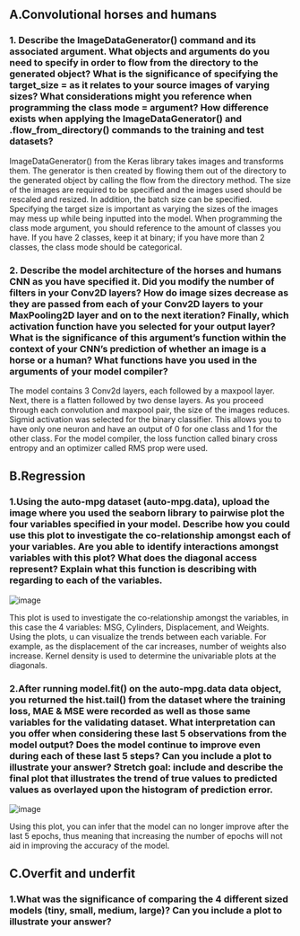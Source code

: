 ## **A.Convolutional horses and humans**

### **1. Describe the ImageDataGenerator() command and its associated argument.  What objects and arguments do you need to specify in order to flow from the directory to the generated object?  What is the significance of specifying the target_size = as it relates to your source images of varying sizes? What considerations might you reference when programming the class mode = argument?  How difference exists when applying the ImageDataGenerator() and .flow_from_directory() commands to the training and test datasets?**

ImageDataGenerator() from the Keras library takes images and transforms them. The generator is then created by flowing them out of the directory to the generated object by calling the flow from the directory method. The size of the images are required to be specified and the images used should be rescaled and resized. In addition, the batch size can be specified. Specifying the target size is important as varying the sizes of the images may mess up while being inputted into the model. When programming the class mode argument, you should reference to the amount of classes you have. If you have 2 classes, keep it at binary; if you have more than 2 classes, the class mode should be categorical.

### **2. Describe the model architecture of the horses and humans CNN as you have specified it.  Did you modify the number of filters in your Conv2D layers?  How do image sizes decrease as they are passed from each of your Conv2D layers to your MaxPooling2D layer and on to the next iteration?  Finally, which activation function have you selected for your output layer?  What is the significance of this argument’s function within the context of your CNN’s prediction of whether an image is a horse or a human?  What functions have you used in the arguments of your model compiler?**

The model contains 3 Conv2d layers, each followed by a maxpool layer. Next, there is a flatten followed by two dense layers. As you proceed through each convolution and maxpool pair, the size of the images reduces. Sigmid activation was selected for the binary classifier. This allows you to have only one neuron and have an output of 0 for one class and 1 for the other class. For the model compiler, the loss function called binary cross entropy and an optimizer called RMS prop were used.

## **B.Regression**

### **1.Using the auto-mpg dataset (auto-mpg.data), upload the image where you used the seaborn library to pairwise plot the four variables specified in your model.  Describe how you could use this plot to investigate the co-relationship amongst each of your variables.  Are you able to identify interactions amongst variables with this plot?  What does the diagonal access represent?  Explain what this function is describing with regarding to each of the variables.**

![image](https://user-images.githubusercontent.com/67992204/87864569-d1e43680-c937-11ea-9a30-9a8ca99ca479.png)

This plot is used to investigate the co-relationship amongst the variables, in this case the 4 variables: MSG, Cylinders, Displacement, and Weights. Using the plots, u can visualize the trends between each variable. For example, as the displacement of the car increases, number of weights also increase. Kernel density is used to determine the univariable plots at the diagonals.

### **2.After running model.fit() on the auto-mpg.data data object, you returned the hist.tail() from the dataset where the training loss, MAE & MSE were recorded as well as those same variables for the validating dataset.  What interpretation can you offer when considering these last 5 observations from the model output?  Does the model continue to improve even during each of these last 5 steps?  Can you include a plot to illustrate your answer?  Stretch goal: include and describe the final plot that illustrates the trend of true values to predicted values as overlayed upon the histogram of prediction error.**

![image](https://user-images.githubusercontent.com/67992204/87864867-b67b2a80-c93b-11ea-93bf-0fc75131d629.png)

Using this plot, you can infer that the model can no longer improve after the last 5 epochs, thus meaning that increasing the number of epochs will not aid in improving the accuracy of the model.

## **C.Overfit and underfit**

### **1.What was the significance of comparing the 4 different sized models (tiny, small, medium, large)?  Can you include a plot to illustrate your answer?**
